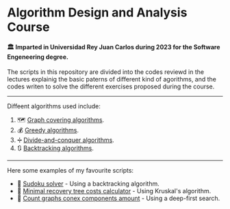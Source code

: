# Algorithm Design and Analysis Course
#### 🏛️ Imparted in Universidad Rey Juan Carlos during 2023 for the Software Engeneering degree.

The scripts in this repository are divided into the codes reviewd in the lectures explainig the 
basic paterns of different kind of agorithms, and the codes writen to solve the different exercises
proposed during the course.
- - -

Diffeent algorithms used include:
1. 🗺️ [Graph covering algorithms](https://github.com/Gooonzalo/URJC-Algorithm-Design-and-Analysis-Course/tree/master/Class%20examples/1.%20Graphs%20covering%20algorithms).
2. 💰 [Greedy algorithms](https://github.com/Gooonzalo/URJC-Algorithm-Design-and-Analysis-Course/tree/master/Class%20examples/2.%20Greedy%20algorithms).
3. ➗ [Divide-and-conquer algorithms](https://github.com/Gooonzalo/URJC-Algorithm-Design-and-Analysis-Course/tree/master/Class%20examples/3.%20Divide-and-conquer%20algorithms).
4. 🔃 [Backtracking algorithms](https://github.com/Gooonzalo/URJC-Algorithm-Design-and-Analysis-Course/tree/master/Class%20examples/4.%20Backtracking%20algorithms).
- - -

Here some examples of my favourite scripts:
* 🤔 [Sudoku solver](https://github.com/Gooonzalo/URJC-Algorithm-Design-and-Analysis-Course/blob/master/Exercices/4.%20Backtracking/Casi-sudoku.py) - Using a backtracking algorithm.
* 🌲 [Minimal recovery tree costs calculator](https://github.com/Gooonzalo/URJC-Algorithm-Design-and-Analysis-Course/blob/master/Exercices/2.%20Greedy%20algorithms/2.2.%20Graphs%20greedy%20algorithms/Attack-on-Titan.py) - Using Kruskal's algorithm.
* 🐄 [Count graphs conex components amount](https://github.com/Gooonzalo/URJC-Algorithm-Design-and-Analysis-Course/blob/master/Exercices/1.%20Graphs%20covering%20algorithms/Hotia-pilotes.py) - Using a deep-first search.
